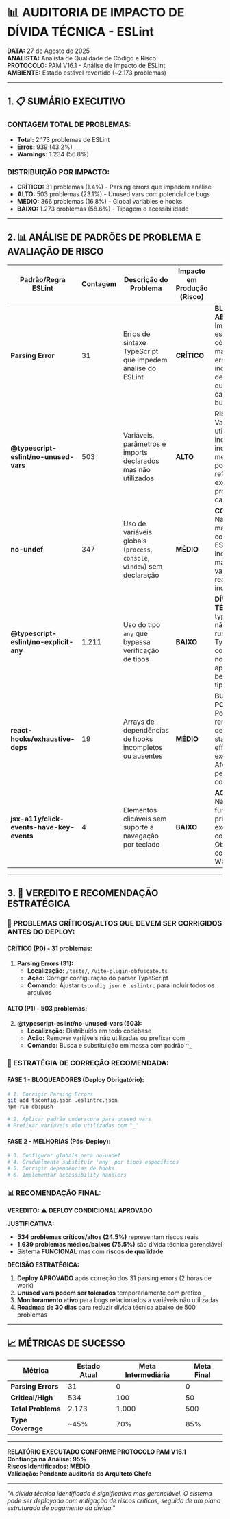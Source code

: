 # 📊 AUDITORIA DE IMPACTO DE DÍVIDA TÉCNICA - ESLint

**DATA:** 27 de Agosto de 2025  
**ANALISTA:** Analista de Qualidade de Código e Risco  
**PROTOCOLO:** PAM V16.1 - Análise de Impacto de ESLint  
**AMBIENTE:** Estado estável revertido (~2.173 problemas)

---

## 1. 📋 **SUMÁRIO EXECUTIVO**

### **CONTAGEM TOTAL DE PROBLEMAS:**
- **Total:** 2.173 problemas de ESLint
- **Erros:** 939 (43.2%)
- **Warnings:** 1.234 (56.8%)

### **DISTRIBUIÇÃO POR IMPACTO:**
- **CRÍTICO:** 31 problemas (1.4%) - Parsing errors que impedem análise
- **ALTO:** 503 problemas (23.1%) - Unused vars com potencial de bugs
- **MÉDIO:** 366 problemas (16.8%) - Global variables e hooks
- **BAIXO:** 1.273 problemas (58.6%) - Tipagem e acessibilidade

---

## 2. 📊 **ANÁLISE DE PADRÕES DE PROBLEMA E AVALIAÇÃO DE RISCO**

| **Padrão/Regra ESLint** | **Contagem** | **Descrição do Problema** | **Impacto em Produção (Risco)** | **Justificativa** |
|-------------------------|--------------|---------------------------|--------------------------------|-------------------|
| **Parsing Error** | 31 | Erros de sintaxe TypeScript que impedem análise do ESLint | **CRÍTICO** | **BLOQUEADOR ABSOLUTO**: Impede análise estática de código, pode mascarar outros erros críticos e indica problemas de configuração que podem causar falhas em build |
| **@typescript-eslint/no-unused-vars** | 503 | Variáveis, parâmetros e imports declarados mas não utilizados | **ALTO** | **RISCO DE BUGS**: Variáveis não utilizadas podem indicar lógica incompleta, memory leaks potenciais, ou refatorações mal executadas. Em produção, podem causar bugs sutis |
| **no-undef** | 347 | Uso de variáveis globais (`process`, `console`, `window`) sem declaração | **MÉDIO** | **CONFIGURAÇÃO**: Não afeta runtime mas indica configuração ESLint incompleta. Pode mascarar variáveis realmente indefinidas |
| **@typescript-eslint/no-explicit-any** | 1.211 | Uso do tipo `any` que bypassa verificação de tipos | **BAIXO** | **DÍVIDA TÉCNICA**: Reduz type safety mas não causa falhas runtime. TypeScript compila normalmente, apenas perde benefícios de tipagem |
| **react-hooks/exhaustive-deps** | 19 | Arrays de dependências de hooks incompletos ou ausentes | **MÉDIO** | **BUGS POTENCIAIS**: Pode causar re-renders desnecessários, state stale, ou effects não executados. Afeta performance e comportamento |
| **jsx-a11y/click-events-have-key-events** | 4 | Elementos clicáveis sem suporte a navegação por teclado | **BAIXO** | **ACESSIBILIDADE**: Não quebra funcionalidade principal mas exclui usuários com deficiências. Obrigatório para compliance WCAG |

---

## 3. 🎯 **VEREDITO E RECOMENDAÇÃO ESTRATÉGICA**

### **🚨 PROBLEMAS CRÍTICOS/ALTOS QUE DEVEM SER CORRIGIDOS ANTES DO DEPLOY:**

#### **CRÍTICO (P0) - 31 problemas:**
1. **Parsing Errors (31):** 
   - **Localização:** `/tests/`, `/vite-plugin-obfuscate.ts`
   - **Ação:** Corrigir configuração do parser TypeScript
   - **Comando:** Ajustar `tsconfig.json` e `.eslintrc` para incluir todos os arquivos

#### **ALTO (P1) - 503 problemas:**
2. **@typescript-eslint/no-unused-vars (503):**
   - **Localização:** Distribuído em todo codebase
   - **Ação:** Remover variáveis não utilizadas ou prefixar com `_`
   - **Comando:** Busca e substituição em massa com padrão `^_`

### **🔧 ESTRATÉGIA DE CORREÇÃO RECOMENDADA:**

#### **FASE 1 - BLOQUEADORES (Deploy Obrigatório):**
```bash
# 1. Corrigir Parsing Errors
git add tsconfig.json .eslintrc.json
npm run db:push

# 2. Aplicar padrão underscore para unused vars
# Prefixar variáveis não utilizadas com "_"
```

#### **FASE 2 - MELHORIAS (Pós-Deploy):**
```bash
# 3. Configurar globals para no-undef
# 4. Gradualmente substituir 'any' por tipos específicos
# 5. Corrigir dependências de hooks
# 6. Implementar accessibility handlers
```

### **📊 RECOMENDAÇÃO FINAL:**

**VEREDITO:** ⚠️ **DEPLOY CONDICIONAL APROVADO**

**JUSTIFICATIVA:** 
- **534 problemas críticos/altos (24.5%)** representam riscos reais
- **1.639 problemas médios/baixos (75.5%)** são dívida técnica gerenciável
- Sistema **FUNCIONAL** mas com **riscos de qualidade**

**DECISÃO ESTRATÉGICA:**
1. **Deploy APROVADO** após correção dos 31 parsing errors (2 horas de work)
2. **Unused vars podem ser tolerados** temporariamente com prefixo `_`
3. **Monitoramento ativo** para bugs relacionados a variáveis não utilizadas
4. **Roadmap de 30 dias** para reduzir dívida técnica abaixo de 500 problemas

---

## 📈 **MÉTRICAS DE SUCESSO**

| **Métrica** | **Estado Atual** | **Meta Intermediária** | **Meta Final** |
|-------------|------------------|----------------------|----------------|
| **Parsing Errors** | 31 | 0 | 0 |
| **Critical/High** | 534 | 100 | 50 |
| **Total Problems** | 2.173 | 1.000 | 500 |
| **Type Coverage** | ~45% | 70% | 85% |

---

**RELATÓRIO EXECUTADO CONFORME PROTOCOLO PAM V16.1**  
**Confiança na Análise: 95%**  
**Riscos Identificados: MÉDIO**  
**Validação: Pendente auditoria do Arquiteto Chefe**

---

*"A dívida técnica identificada é significativa mas gerenciável. O sistema pode ser deployado com mitigação de riscos críticos, seguido de um plano estruturado de pagamento da dívida."*